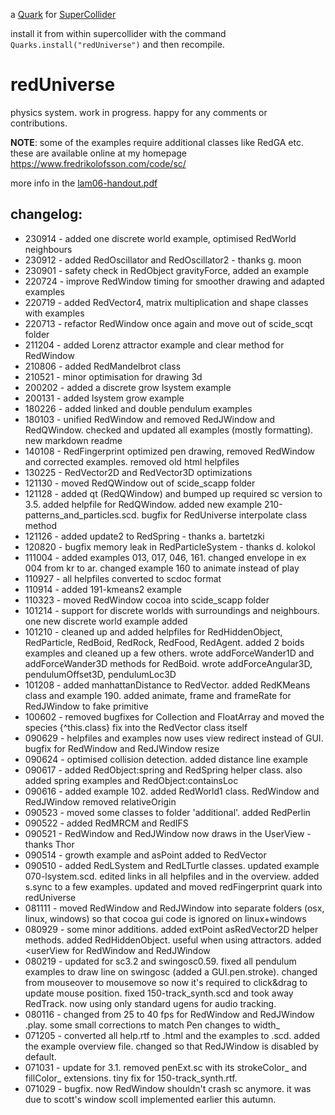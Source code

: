 a [Quark](https://supercollider-quarks.github.io/quarks/) for [SuperCollider](https://supercollider.github.io)

install it from within supercollider with the command `Quarks.install("redUniverse")` and then recompile.

# redUniverse

physics system. work in progress. happy for any comments or contributions.

**NOTE**: some of the examples require additional classes like RedGA etc. these are available online at my homepage <https://www.fredrikolofsson.com/code/sc/>

more info in the [lam06-handout.pdf](lam06-handout.pdf)

## changelog:

* 230914 - added one discrete world example, optimised RedWorld neighbours
* 230912 - added RedOscillator and RedOscillator2 - thanks g. moon
* 230901 - safety check in RedObject gravityForce, added an example
* 220724 - improve RedWindow timing for smoother drawing and adapted examples
* 220719 - added RedVector4, matrix multiplication and shape classes with examples
* 220713 - refactor RedWindow once again and move out of scide_scqt folder
* 211204 - added Lorenz attractor example and clear method for RedWindow
* 210806 - added RedMandelbrot class
* 210521 - minor optimisation for drawing 3d
* 200202 - added a discrete grow lsystem example
* 200131 - added lsystem grow example
* 180226 - added linked and double pendulum examples
* 180103 - unified RedWindow and removed RedJWindow and RedQWindow. checked and updated all examples (mostly formatting). new markdown readme
* 140108 - RedFingerprint optimized pen drawing, removed RedWindow and corrected examples. removed old html helpfiles
* 130225 - RedVector2D and RedVector3D optimizations
* 121130 - moved RedQWindow out of scide_scapp folder
* 121128 - added qt (RedQWindow) and bumped up required sc version to 3.5. added helpfile for RedQWindow. added new example 210-patterns_and_particles.scd. bugfix for RedUniverse interpolate class method
* 121126 - added update2 to RedSpring - thanks a. bartetzki
* 120820 - bugfix memory leak in RedParticleSystem - thanks d. kolokol
* 111004 - added examples 013, 017, 046, 161. changed envelope in ex 004 from kr to ar. changed example 160 to animate instead of play
* 110927 - all helpfiles converted to scdoc format
* 110914 - added 191-kmeans2 example
* 110323 - moved RedWindow cocoa into scide_scapp folder
* 101214 - support for discrete worlds with surroundings and neighbours. one new discrete world example added
* 101210 - cleaned up and added helpfiles for RedHiddenObject, RedParticle, RedBoid, RedRock, RedFood, RedAgent. added 2 boids examples and cleaned up a few others. wrote addForceWander1D and addForceWander3D methods for RedBoid. wrote addForceAngular3D, pendulumOffset3D, pendulumLoc3D
* 101208 - added manhattanDistance to RedVector. added RedKMeans class and example 190. added animate, frame and frameRate for RedJWindow to fake primitive
* 100602 - removed bugfixes for Collection and FloatArray and moved the species {^this.class} fix into the RedVector class itself
* 090629 - helpfiles and examples now uses view redirect instead of GUI. bugfix for RedWindow and RedJWindow resize
* 090624 - optimised collision detection. added distance line example
* 090617 - added RedObject:spring and RedSpring helper class. also added spring examples and RedObject:containsLoc
* 090616 - added example 102. added RedWorld1 class. RedWindow and RedJWindow removed relativeOrigin
* 090523 - moved some classes to folder 'additional'. added RedPerlin
* 090522 - added RedMRCM and RedIFS
* 090521 - RedWindow and RedJWindow now draws in the UserView - thanks Thor
* 090514 - growth example and asPoint added to RedVector
* 090510 - added RedLSystem and RedLTurtle classes. updated example 070-lsystem.scd. edited links in all helpfiles and in the overview. added s.sync to a few examples. updated and moved redFingerprint quark into redUniverse
* 081111 - moved RedWindow and RedJWindow into separate folders (osx, linux, windows) so that cocoa gui code is ignored on linux+windows
* 080929 - some minor additions. added extPoint asRedVector2D helper methods. added RedHiddenObject. useful when using attractors. added <userView for RedWindow and RedJWindow
* 080219 - updated for sc3.2 and swingosc0.59. fixed all pendulum examples to draw line on swingosc (added a GUI.pen.stroke). changed from mouseover to mousemove so now it's required to click&drag to update mouse position. fixed 150-track_synth.scd and took away RedTrack. now using only standard ugens for audio tracking.
* 080116 - changed from 25 to 40 fps for RedWindow and RedJWindow .play. some small corrections to match Pen changes to width_
* 071205 - converted all help.rtf to .html and the examples to .scd. added the example overview file. changed so that RedJWindow is disabled by default.
* 071031 - update for 3.1. removed penExt.sc with its strokeColor_ and fillColor_ extensions. tiny fix for 150-track_synth.rtf.
* 071029 - bugfix. now RedWindow shouldn't crash sc anymore. it was due to scott's window scoll implemented earlier this autumn.
